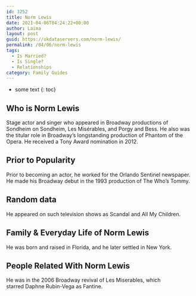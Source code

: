 ```yaml
---
id: 3252
title: Norm Lewis
date: 2021-04-06T04:24:22+00:00
author: Laima
layout: post
guid: https://ukdataservers.com/norm-lewis/
permalink: /04/06/norm-lewis
tags:
  - Is Married?
  - Is Single?
  - Relationships
category: Family Guides
---
```


* some text
{: toc}


## Who is Norm Lewis
                  
                  
                  
Stage actor and singer who appeared in Broadway productions of Sondheim on Sondheim, Les Misérables, and Porgy and Bess. He also was the titular role in Broadway&#8217;s longstanding production of Phantom of the Opera. He received a Tony Award nomination in 2012.
                  
              
            
              
            
                
                
                
## Prior to Popularity
                  
                  
                  
Prior to becoming an actor, he worked for the Orlando Sentinel newspaper. He made his Broadway debut in the 1993 production of The Who&#8217;s Tommy.
                  
              
            
              
            
                
                
                
## Random data
                  
                  
                  
He appeared on such television shows as Scandal and All My Children.
                  
              
            
              
            
                
                
                
## Family & Everyday Life of Norm Lewis
                  
                  
                  
He was born and raised in Florida, and he later settled in New York.
                  
              
            
              
            
                
                
                
## People Related With Norm Lewis
                  
                  
                  
He was in the 2006 Broadway revival of Les Miserables, which starred Daphne Rubin-Vega as Fantine.
                  
              
            
              
            
                
              
            
              
              
            
            
              
            
          
          
          